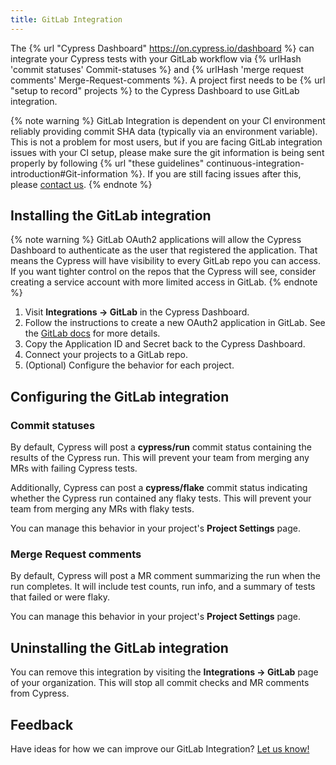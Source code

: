 ```yaml
---
title: GitLab Integration
---
```


The {% url "Cypress Dashboard" https://on.cypress.io/dashboard %} can integrate your Cypress tests with your GitLab workflow via {% urlHash 'commit statuses' Commit-statuses %} and {% urlHash 'merge request comments' Merge-Request-comments %}. A project first needs to be {% url "setup to record" projects %} to the Cypress Dashboard to use GitLab integration.

{% note warning %}
GitLab Integration is dependent on your CI environment reliably providing commit SHA data (typically via an environment variable). This is not a problem for most users, but if you are facing GitLab integration issues with your CI setup, please make sure the git information is being sent properly by following {% url "these guidelines" continuous-integration-introduction#Git-information %}. If you are still facing issues after this, please [contact us](mailto:hello@cypress.io).
{% endnote %}

## Installing the GitLab integration

{% note warning %}
GitLab OAuth2 applications will allow the Cypress Dashboard to authenticate as the user that registered the application. That means the Cypress will have visibility to every GitLab repo you can access. If you want tighter control on the repos that the Cypress will see, consider creating a service account with more limited access in GitLab.
{% endnote %}

1. Visit **Integrations → GitLab** in the Cypress Dashboard.
2. Follow the instructions to create a new OAuth2 application in GitLab. See the [GitLab docs](https://docs.gitlab.com/ee/integration/oauth_provider.html#adding-an-application-through-the-profile) for more details.
3. Copy the Application ID and Secret back to the Cypress Dashboard.
4. Connect your projects to a GitLab repo.
5. (Optional) Configure the behavior for each project.

## Configuring the GitLab integration

### Commit statuses

By default, Cypress will post a **cypress/run** commit status containing the results of the Cypress run. This will prevent your team from merging any MRs with failing Cypress tests.

Additionally, Cypress can post a **cypress/flake** commit status indicating whether the Cypress run contained any flaky tests. This will prevent your team from merging any MRs with flaky tests.

You can manage this behavior in your project's **Project Settings** page.

### Merge Request comments

By default, Cypress will post a MR comment summarizing the run when the run completes. It will include test counts, run info, and a summary of tests that failed or were flaky.

You can manage this behavior in your project's **Project Settings** page.

## Uninstalling the GitLab integration

You can remove this integration by visiting the **Integrations → GitLab** page of your organization. This will stop all commit checks and MR comments from Cypress.

## Feedback

Have ideas for how we can improve our GitLab Integration? [Let us know!](https://portal.productboard.com/cypress-io/1-cypress-dashboard/c/48-gitlab-integration?utm_medium=social&utm_source=portal_share)